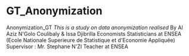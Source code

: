 # GT_Anonymization
Anonymization_GT
  _This is a study on data anonymization realised_
By Al Aziz N'Golo Coulibaly & Issa Djibrilla
  Economists Statisticians at ENSEA (Ecole Nationale Superieure de Statistique et d'Economie Appliquée)
Supervisor : Mr. Stephane N'ZI
  Teacher at ENSEA
